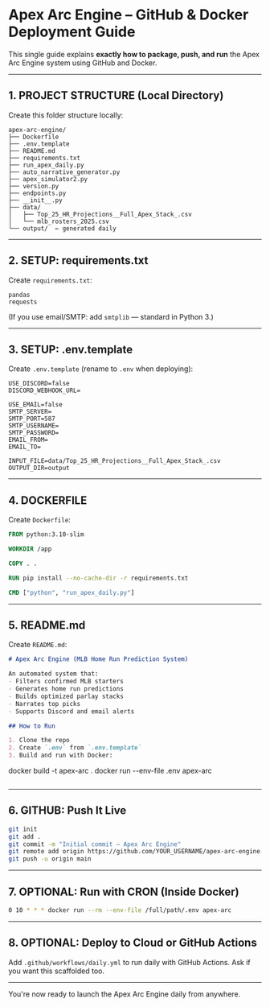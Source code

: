 
# Apex Arc Engine – GitHub & Docker Deployment Guide

This single guide explains **exactly how to package, push, and run** the Apex Arc Engine system using GitHub and Docker.

---

## 1. PROJECT STRUCTURE (Local Directory)

Create this folder structure locally:

```
apex-arc-engine/
├── Dockerfile
├── .env.template
├── README.md
├── requirements.txt
├── run_apex_daily.py
├── auto_narrative_generator.py
├── apex_simulator2.py
├── version.py
├── endpoints.py
├── __init__.py
├── data/
│   ├── Top_25_HR_Projections__Full_Apex_Stack_.csv
│   └── mlb_rosters_2025.csv
└── output/  ← generated daily
```

---

## 2. SETUP: requirements.txt

Create `requirements.txt`:

```
pandas
requests
```

(If you use email/SMTP: add `smtplib` — standard in Python 3.)

---

## 3. SETUP: .env.template

Create `.env.template` (rename to `.env` when deploying):

```
USE_DISCORD=false
DISCORD_WEBHOOK_URL=

USE_EMAIL=false
SMTP_SERVER=
SMTP_PORT=587
SMTP_USERNAME=
SMTP_PASSWORD=
EMAIL_FROM=
EMAIL_TO=

INPUT_FILE=data/Top_25_HR_Projections__Full_Apex_Stack_.csv
OUTPUT_DIR=output
```

---

## 4. DOCKERFILE

Create `Dockerfile`:

```Dockerfile
FROM python:3.10-slim

WORKDIR /app

COPY . .

RUN pip install --no-cache-dir -r requirements.txt

CMD ["python", "run_apex_daily.py"]
```

---

## 5. README.md

Create `README.md`:

```markdown
# Apex Arc Engine (MLB Home Run Prediction System)

An automated system that:
- Filters confirmed MLB starters
- Generates home run predictions
- Builds optimized parlay stacks
- Narrates top picks
- Supports Discord and email alerts

## How to Run

1. Clone the repo
2. Create `.env` from `.env.template`
3. Build and run with Docker:

```
docker build -t apex-arc .
docker run --env-file .env apex-arc
```
```

---

## 6. GITHUB: Push It Live

```bash
git init
git add .
git commit -m "Initial commit – Apex Arc Engine"
git remote add origin https://github.com/YOUR_USERNAME/apex-arc-engine.git
git push -u origin main
```

---

## 7. OPTIONAL: Run with CRON (Inside Docker)

```bash
0 10 * * * docker run --rm --env-file /full/path/.env apex-arc
```

---

## 8. OPTIONAL: Deploy to Cloud or GitHub Actions

Add `.github/workflows/daily.yml` to run daily with GitHub Actions. Ask if you want this scaffolded too.

---

You're now ready to launch the Apex Arc Engine daily from anywhere.
